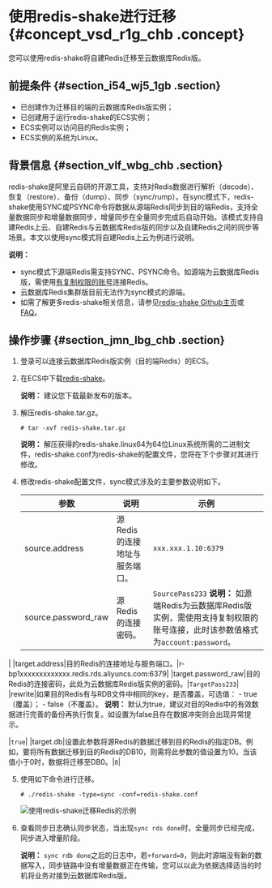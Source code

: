 # 使用redis-shake进行迁移 {#concept_vsd_r1g_chb .concept}

您可以使用redis-shake将自建Redis迁移至云数据库Redis版。

## 前提条件 {#section_i54_wj5_1gb .section}

-   已创建作为迁移目的端的云数据库Redis版实例；
-   已创建用于运行redis-shake的ECS实例；
-   ECS实例可以访问目的Redis实例；
-   ECS实例的系统为Linux。

## 背景信息 {#section_vlf_wbg_chb .section}

redis-shake是阿里云自研的开源工具，支持对Redis数据进行解析（decode）、恢复（restore）、备份（dump）、同步（sync/rump）。在sync模式下，redis-shake使用SYNC或PSYNC命令将数据从源端Redis同步到目的端Redis，支持全量数据同步和增量数据同步，增量同步在全量同步完成后自动开始。该模式支持自建Redis上云、自建Redis与云数据库Redis版的同步以及自建Redis之间的同步等场景。本文以使用sync模式将自建Redis上云为例进行说明。

**说明：** 

-   sync模式下源端Redis需支持SYNC、PSYNC命令。如源端为云数据库Redis版，需使用[有复制权限的账号](cn.zh-CN/用户指南/管理实例/账号管理.md#)连接Redis。
-   云数据库Redis集群版目前无法作为sync模式的源端。
-   如需了解更多redis-shake相关信息，请参见[redis-shake Github主页](https://github.com/aliyun/redis-shake)或[FAQ](https://github.com/alibaba/RedisShake/wiki/%E7%AC%AC%E4%B8%80%E6%AC%A1%E4%BD%BF%E7%94%A8%EF%BC%8C%E5%A6%82%E4%BD%95%E8%BF%9B%E8%A1%8C%E9%85%8D%E7%BD%AE%EF%BC%9F)。

## 操作步骤 {#section_jmn_lbg_chb .section}

1.  登录可以连接云数据库Redis版实例（目的端Redis）的ECS。
2.  在ECS中下载[redis-shake](https://github.com/alibaba/RedisShake/releases)。

    **说明：** 建议您下载最新发布的版本。

3.  解压redis-shake.tar.gz。

    ``` {#codeblock_1kl_vv1_my0}
    # tar -xvf redis-shake.tar.gz
    ```

    **说明：** 解压获得的redis-shake.linux64为64位Linux系统所需的二进制文件，redis-shake.conf为redis-shake的配置文件，您将在下个步骤对其进行修改。

4.  修改redis-shake配置文件，sync模式涉及的主要参数说明如下。

    |参数|说明|示例|
    |--|--|--|
    |source.address|源Redis的连接地址与服务端口。|`xxx.xxx.1.10:6379`|
    |source.password\_raw|源Redis的连接密码。|`SourcePass233` **说明：** 如源端Redis为云数据库Redis版实例，需使用支持复制权限的账号连接，此时该参数值格式为`account:password`。

 |
    |target.address|目的Redis的连接地址与服务端口。|r-bp1xxxxxxxxxxxxx.redis.rds.aliyuncs.com:6379|
    |target.password\_raw|目的Redis的连接密码，此处为云数据库Redis版实例的密码。|`TargetPass233`|
    |rewrite|如果目的Redis有与RDB文件中相同的key，是否覆盖，可选值：     -   true（覆盖）；
    -   false（不覆盖）。
 **说明：** 默认为true，建议对目的Redis中的有效数据进行完善的备份再执行恢复。如设置为false且存在数据冲突则会出现异常提示。

 |`true`|
    |target.db|设置此参数将源Redis的数据迁移到目的Redis的指定DB。例如，要将所有数据迁移到目的Redis的DB10，则需将此参数的值设置为10。当该值小于0时，数据将迁移至DB0。|`0`|

5.  使用如下命令进行迁移。

    ```
    # ./redis-shake -type=sync -conf=redis-shake.conf
    ```

    ![使用redis-shake迁移Redis的示例](images/40848_zh-CN.png "使用redis-shake迁移Redis的示例")

6.  查看同步日志确认同步状态，当出现`sync rds done`时，全量同步已经完成，同步进入增量阶段。

    **说明：** `sync rdb done`之后的日志中，若`+forward=0`，则此时源端没有新的数据写入，同步链路中没有增量数据正在传输，您可以以此为依据选择适当的时机将业务对接到云数据库Redis版。


